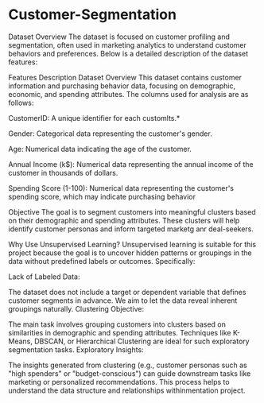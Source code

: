 # Customer-Segmentation
Dataset Overview
The dataset is focused on customer profiling and segmentation, often used in marketing analytics to understand customer behaviors and preferences. Below is a detailed description of the dataset features:

Features Description
Dataset Overview
This dataset contains customer information and purchasing behavior data, focusing on demographic, economic, and spending attributes. The columns used for analysis are as follows:

CustomerID: A unique identifier for each customlts.*

Gender: Categorical data representing the customer's gender.

Age: Numerical data indicating the age of the customer.

Annual Income (k$): Numerical data representing the annual income of the customer in thousands of dollars.

Spending Score (1-100): Numerical data representing the customer's spending score, which may indicate purchasing behavior

Objective
The goal is to segment customers into meaningful clusters based on their demographic and spending attributes. These clusters will help identify customer personas and inform targeted marketg anr deal-seekers.

Why Use Unsupervised Learning?
Unsupervised learning is suitable for this project because the goal is to uncover hidden patterns or groupings in the data without predefined labels or outcomes. Specifically:

Lack of Labeled Data:

The dataset does not include a target or dependent variable that defines customer segments in advance.
We aim to let the data reveal inherent groupings naturally.
Clustering Objective:

The main task involves grouping customers into clusters based on similarities in demographic and spending attributes.
Techniques like K-Means, DBSCAN, or Hierarchical Clustering are ideal for such exploratory segmentation tasks.
Exploratory Insights:

The insights generated from clustering (e.g., customer personas such as "high spenders" or "budget-conscious") can guide downstream tasks like marketing or personalized recommendations.
This process helps to understand the data structure and relationships withinmentation project.
